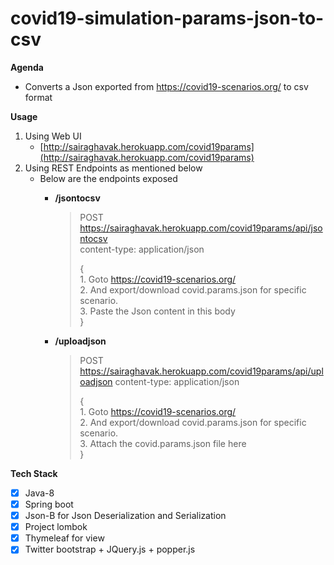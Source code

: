 # covid19-simulation-params-json-to-csv

**Agenda**
- Converts a Json exported from https://covid19-scenarios.org/ to csv format

**Usage**
1. Using Web UI
    - [http://sairaghavak.herokuapp.com/covid19params](http://sairaghavak.herokuapp.com/covid19params)
2. Using REST Endpoints as mentioned below
    - Below are the endpoints exposed
       - **/jsontocsv**
          >  POST https://sairaghavak.herokuapp.com/covid19params/api/jsontocsv  
            >  content-type: application/json
            >           
            >  {  
                  1.  Goto https://covid19-scenarios.org/  
                  2. And export/download covid.params.json for specific scenario.  
                  3. Paste the Json content in this body  
              }
            
       - **/uploadjson**
          >  POST https://sairaghavak.herokuapp.com/covid19params/api/uploadjson
            >  content-type: application/json
            >
            >  {  
                  1.  Goto https://covid19-scenarios.org/   
                  2. And export/download covid.params.json for specific scenario.  
                  3. Attach the covid.params.json file here  
              }
           

**Tech Stack**
- [x] Java-8
- [x] Spring boot
- [x] Json-B for Json Deserialization and Serialization
- [x] Project lombok
- [x] Thymeleaf for view
- [x] Twitter bootstrap + JQuery.js + popper.js